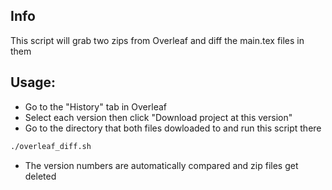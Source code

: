 ## Info

This script will grab two zips from Overleaf and diff the main.tex files in them

## Usage: 
- Go to the "History" tab in Overleaf
- Select each version then click "Download project at this version"
- Go to the directory that both files dowloaded to and run this script there
```bash
./overleaf_diff.sh
```
- The version numbers are automatically compared and zip files get deleted
